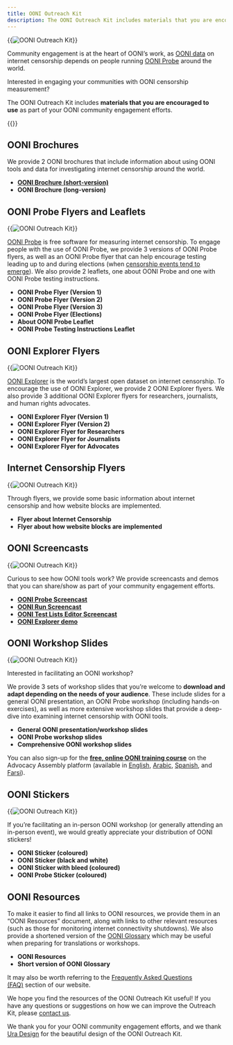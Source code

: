 ```yaml
---
title: OONI Outreach Kit
description: The OONI Outreach Kit includes materials that you are encouraged to use as part of your OONI community engagement efforts.
---
```


{{<img src="images/image1.png" title="OONI Outreach Kit" alt="OONI Outreach Kit">}}

Community engagement is at the heart of OONI’s work, as [OONI data](https://ooni.org/data/) on internet censorship depends on people running [OONI Probe](https://ooni.org/install/) around the world.

Interested in engaging your communities with OONI censorship measurement?

The OONI Outreach Kit includes **materials that you are encouraged to use** as part of your OONI community engagement efforts.

{{<table-of-contents>}}

## OONI Brochures

We provide 2 OONI brochures that include information about using OONI tools and data for investigating internet censorship around the world.

*   **[OONI Brochure (short-version)](<./files/OONI Short Brochure (Interactive\).pdf>)**
*   **OONI Brochure (long-version)**

## OONI Probe Flyers and Leaflets

{{<img src="images/image2.png" title="OONI Outreach Kit" alt="OONI Outreach Kit">}}

[OONI Probe](https://ooni.org/install/) is free software for measuring internet censorship. To engage people with the use of OONI Probe, we provide 3 versions of OONI Probe flyers, as well as an OONI Probe flyer that can help encourage testing leading up to and during elections (when [censorship events tend to emerge](https://ooni.org/documents/2022-ooni-submission-ohchr-report-internet-shutdowns.pdf)). We also provide 2 leaflets, one about OONI Probe and one with OONI Probe testing instructions.

*   **OONI Probe Flyer (Version 1)**
*   **OONI Probe Flyer (Version 2)**
*   **OONI Probe Flyer (Version 3)**
*   **OONI Probe Flyer (Elections)**
*   **About OONI Probe Leaflet**
*   **OONI Probe Testing Instructions Leaflet**

## OONI Explorer Flyers

{{<img src="images/image7.png" title="OONI Outreach Kit" alt="OONI Outreach Kit">}}

[OONI Explorer](https://explorer.ooni.org/) is the world’s largest open dataset on internet censorship. To encourage the use of OONI Explorer, we provide 2 OONI Explorer flyers. We also provide 3 additional OONI Explorer flyers for researchers, journalists, and human rights advocates.

*   **OONI Explorer Flyer (Version 1)**
*   **OONI Explorer Flyer (Version 2)**
*   **OONI Explorer Flyer for Researchers**
*   **OONI Explorer Flyer for Journalists**
*   **OONI Explorer Flyer for Advocates**

## Internet Censorship Flyers

{{<img src="images/image3.png" title="OONI Outreach Kit" alt="OONI Outreach Kit">}}

Through flyers, we provide some basic information about internet censorship and how website blocks are implemented.

*   **Flyer about Internet Censorship**
*   **Flyer about how website blocks are implemented**

## OONI Screencasts

{{<img src="images/image6.png" title="OONI Outreach Kit" alt="OONI Outreach Kit">}}

Curious to see how OONI tools work? We provide screencasts and demos that you can share/show as part of your community engagement efforts.

*   **[OONI Probe Screencast](https://www.youtube.com/watch?v=tLDVpyHFsW0)**
*   **[OONI Run Screencast](https://www.youtube.com/watch?v=OGRN7ve6cIA)**
*   **[OONI Test Lists Editor Screencast](https://www.youtube.com/watch?v=6i2OVHUQEpE)**
*   **[OONI Explorer demo](https://www.youtube.com/watch?v=6Rce-xshLac)**

## OONI Workshop Slides

{{<img src="images/image5.png" title="OONI Outreach Kit" alt="OONI Outreach Kit">}}

Interested in facilitating an OONI workshop?

We provide 3 sets of workshop slides that you’re welcome to **download and adapt depending on the needs of your audience**. These include slides for a general OONI presentation, an OONI Probe workshop (including hands-on exercises), as well as more extensive workshop slides that provide a deep-dive into examining internet censorship with OONI tools.

*   **General OONI presentation/workshop slides**
*   **OONI Probe workshop slides**
*   **Comprehensive OONI workshop slides**

You can also sign-up for the **[free, online OONI training course](https://advocacyassembly.org/en/courses/63/#/chapter/1/lesson/1)** on the Advocacy Assembly platform (available in [English](https://advocacyassembly.org/en/courses/63/#/chapter/1/lesson/1), [Arabic](https://advocacyassembly.org/ar/courses/63/#/chapter/1/lesson/1), [Spanish](https://advocacyassembly.org/es/courses/63/#/chapter/1/lesson/1), and [Farsi](https://advocacyassembly.org/fa/courses/63/#/chapter/1/lesson/1)).

## OONI Stickers

{{<img src="images/image4.jpg" title="OONI Outreach Kit" alt="OONI Outreach Kit">}}

If you’re facilitating an in-person OONI workshop (or generally attending an in-person event), we would greatly appreciate your distribution of OONI stickers!

*   **OONI Sticker (coloured)**
*   **OONI Sticker (black and white)**
*   **OONI Sticker with bleed (coloured)**
*   **OONI Probe Sticker (coloured)**

## OONI Resources

To make it easier to find all links to OONI resources, we provide them in an “OONI Resources” document, along with links to other relevant resources (such as those for monitoring internet connectivity shutdowns). We also provide a shortened version of the [OONI Glossary](https://ooni.org/support/glossary) which may be useful when preparing for translations or workshops.

*   **OONI Resources**
*   **Short version of OONI Glossary**

It may also be worth referring to the [Frequently Asked Questions (FAQ)](https://ooni.org/support/faq/) section of our website.

We hope you find the resources of the OONI Outreach Kit useful! If you have any questions or suggestions on how we can improve the Outreach Kit, please [contact us](https://ooni.org/about/#contact).

We thank you for your OONI community engagement efforts, and we thank [Ura Design](https://ura.design/) for the beautiful design of the OONI Outreach Kit.
